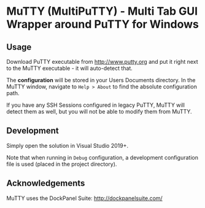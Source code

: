 # MuTTY (MultiPuTTY) - Multi Tab GUI Wrapper around PuTTY for Windows

## Usage

Download PuTTY executable from http://www.putty.org and put it right next to the MuTTY executable - it will auto-detect that.

The **configuration** will be stored in your Users Documents directory. In the MuTTY window, navigate to `Help > About` to find the absolute configuration path.

If you have any SSH Sessions configured in legacy PuTTY, MuTTY will detect them as well, but you will not be able to modify them from MuTTY.

## Development

Simply open the solution in Visual Studio 2019+.

Note that when running in `Debug` configuration, a development configuration file is used (placed in the project directory).

## Acknowledgements

MuTTY uses the DockPanel Suite: http://dockpanelsuite.com/
